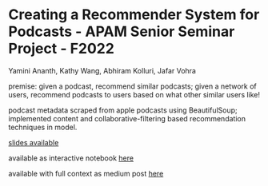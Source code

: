 # Creating a Recommender System for Podcasts - APAM Senior Seminar Project - F2022
Yamini Ananth, Kathy Wang, Abhiram Kolluri, Jafar Vohra



premise: given a podcast, recommend similar podcasts; given a network of users, recommend podcasts to users based on what other similar users like!

podcast metadata scraped from apple podcasts using BeautifulSoup; implemented content and collaborative-filtering based recommendation techniques in model. 

[slides available](https://docs.google.com/presentation/d/1aZyN62qzJ5jSjBKCoFWphapBJ0n7qBe39vgPyZY2_OE/edit?usp=sharing)

available as interactive notebook [here](https://colab.research.google.com/drive/1yIcaWAA8WHczgIXrq7wEqRCQavQZyLKK?authuser=1#scrollTo=iIeOnfSzQkjS)

available with full context as medium post [here](https://medium.com/@yva2002/building-a-recommender-system-for-podcasts-92cec76920b5)

